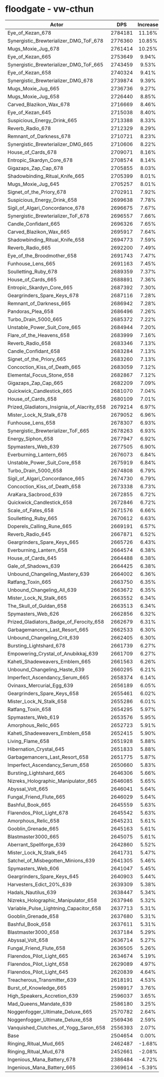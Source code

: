 # floodgate - vw-cthun
| Actor | DPS | Increase |
|---|:---:|:---:|
|Eye_of_Kezan_678|2784181|11.16%|
|Synergistic_Brewterializer_DMG_ToF_678|2776360|10.85%|
|Mugs_Moxie_Jug_678|2761414|10.25%|
|Eye_of_Kezan_665|2753649|9.94%|
|Synergistic_Brewterializer_DMG_ToF_665|2743459|9.53%|
|Eye_of_Kezan_658|2740324|9.41%|
|Synergistic_Brewterializer_DMG_678|2739874|9.39%|
|Mugs_Moxie_Jug_665|2736736|9.27%|
|Mugs_Moxie_Jug_658|2726440|8.85%|
|Carved_Blazikon_Wax_678|2716669|8.46%|
|Eye_of_Kezan_645|2715038|8.40%|
|Suspicious_Energy_Drink_665|2713388|8.33%|
|Reverb_Radio_678|2712329|8.29%|
|Remnant_of_Darkness_678|2710721|8.23%|
|Synergistic_Brewterializer_DMG_665|2710606|8.22%|
|House_of_Cards_678|2709071|8.16%|
|Entropic_Skardyn_Core_678|2708574|8.14%|
|Gigazaps_Zap_Cap_678|2705855|8.03%|
|Shadowbinding_Ritual_Knife_665|2705399|8.01%|
|Mugs_Moxie_Jug_645|2705257|8.01%|
|Signet_of_the_Priory_678|2702911|7.92%|
|Suspicious_Energy_Drink_658|2699638|7.78%|
|Sigil_of_Algari_Concordance_678|2696675|7.67%|
|Synergistic_Brewterializer_ToF_678|2696557|7.66%|
|Candle_Confidant_665|2696326|7.65%|
|Carved_Blazikon_Wax_665|2695917|7.64%|
|Shadowbinding_Ritual_Knife_658|2694773|7.59%|
|Reverb_Radio_665|2692200|7.49%|
|Eye_of_the_Broodmother_658|2691743|7.47%|
|Funhouse_Lens_665|2691163|7.45%|
|Soulletting_Ruby_678|2689359|7.37%|
|House_of_Cards_665|2688891|7.36%|
|Entropic_Skardyn_Core_665|2687392|7.30%|
|Geargrinders_Spare_Keys_678|2687116|7.28%|
|Remnant_of_Darkness_665|2686942|7.28%|
|Pandoras_Plea_658|2686496|7.26%|
|Turbo_Drain_5000_665|2685372|7.22%|
|Unstable_Power_Suit_Core_665|2684944|7.20%|
|Flare_of_the_Heavens_658|2683999|7.16%|
|Reverb_Radio_658|2683346|7.13%|
|Candle_Confidant_658|2683284|7.13%|
|Signet_of_the_Priory_665|2683260|7.13%|
|Concoction_Kiss_of_Death_665|2683059|7.12%|
|Elemental_Focus_Stone_658|2682867|7.12%|
|Gigazaps_Zap_Cap_665|2682209|7.09%|
|Quickwick_Candlestick_665|2681070|7.04%|
|House_of_Cards_658|2680109|7.01%|
|Prized_Gladiators_Insignia_of_Alacrity_658|2679214|6.97%|
|Mister_Lock_N_Stalk_678|2679052|6.96%|
|Funhouse_Lens_658|2678307|6.93%|
|Synergistic_Brewterializer_ToF_665|2678263|6.93%|
|Energy_Siphon_658|2677947|6.92%|
|Spymasters_Web_639|2677505|6.90%|
|Everburning_Lantern_665|2676073|6.84%|
|Unstable_Power_Suit_Core_658|2675919|6.84%|
|Turbo_Drain_5000_658|2674808|6.79%|
|Sigil_of_Algari_Concordance_665|2674730|6.79%|
|Concoction_Kiss_of_Death_658|2673338|6.73%|
|AraKara_Sacbrood_639|2672855|6.72%|
|Quickwick_Candlestick_658|2672846|6.72%|
|Scale_of_Fates_658|2671576|6.66%|
|Soulletting_Ruby_665|2670612|6.63%|
|Doperels_Calling_Rune_665|2669191|6.57%|
|Reverb_Radio_645|2667871|6.52%|
|Geargrinders_Spare_Keys_665|2665726|6.43%|
|Everburning_Lantern_658|2664574|6.38%|
|House_of_Cards_645|2664488|6.38%|
|Gale_of_Shadows_639|2664425|6.38%|
|Unbound_Changeling_Mastery_639|2664002|6.36%|
|Ratfang_Toxin_665|2663750|6.35%|
|Unbound_Changeling_All_639|2663672|6.35%|
|Mister_Lock_N_Stalk_665|2663552|6.34%|
|The_Skull_of_Guldan_658|2663513|6.34%|
|Spymasters_Web_626|2662856|6.32%|
|Prized_Gladiators_Badge_of_Ferocity_658|2662679|6.31%|
|Garbagemancers_Last_Resort_665|2662533|6.30%|
|Unbound_Changeling_Crit_639|2662405|6.30%|
|Bursting_Lightshard_678|2661739|6.27%|
|Empowering_Crystal_of_Anubikkaj_639|2661709|6.27%|
|Kaheti_Shadeweavers_Emblem_665|2661563|6.26%|
|Unbound_Changeling_Haste_639|2660295|6.21%|
|Imperfect_Ascendancy_Serum_665|2658374|6.14%|
|Ovinaxs_Mercurial_Egg_639|2656189|6.05%|
|Geargrinders_Spare_Keys_658|2655461|6.02%|
|Mister_Lock_N_Stalk_658|2655286|6.01%|
|Ratfang_Toxin_658|2654295|5.97%|
|Spymasters_Web_619|2653576|5.95%|
|Amorphous_Relic_665|2652723|5.91%|
|Kaheti_Shadeweavers_Emblem_658|2652415|5.90%|
|Living_Flame_658|2651928|5.88%|
|Hibernation_Crystal_645|2651833|5.88%|
|Garbagemancers_Last_Resort_658|2651775|5.87%|
|Imperfect_Ascendancy_Serum_658|2650660|5.83%|
|Bursting_Lightshard_665|2646306|5.66%|
|Nizreks_Holographic_Manipulator_665|2646085|5.65%|
|Abyssal_Volt_665|2646041|5.64%|
|Fungal_Friend_Flute_665|2646029|5.64%|
|Bashful_Book_665|2645559|5.63%|
|Flarendos_Pilot_Light_678|2645542|5.63%|
|Amorphous_Relic_658|2645231|5.61%|
|Gooblin_Grenade_665|2645163|5.61%|
|Blastmaster3000_665|2645075|5.61%|
|Aberrant_Spellforge_639|2642860|5.52%|
|Mister_Lock_N_Stalk_645|2641731|5.47%|
|Satchel_of_Misbegotten_Minions_639|2641305|5.46%|
|Spymasters_Web_606|2641047|5.45%|
|Geargrinders_Spare_Keys_645|2640903|5.44%|
|Harvesters_Edict_20%_639|2639309|5.38%|
|Hadals_Nautilus_639|2638447|5.34%|
|Nizreks_Holographic_Manipulator_658|2637946|5.32%|
|Variable_Pulse_Lightning_Capacitor_658|2637713|5.31%|
|Gooblin_Grenade_658|2637680|5.31%|
|Bashful_Book_658|2637611|5.31%|
|Blastmaster3000_658|2637184|5.29%|
|Abyssal_Volt_658|2636714|5.27%|
|Fungal_Friend_Flute_658|2636505|5.26%|
|Flarendos_Pilot_Light_665|2634674|5.19%|
|Flarendos_Pilot_Light_658|2629089|4.97%|
|Flarendos_Pilot_Light_645|2620839|4.64%|
|Treacherous_Transmitter_639|2618191|4.53%|
|Burst_of_Knowledge_665|2598917|3.76%|
|High_Speakers_Accretion_639|2596037|3.65%|
|Mad_Queens_Mandate_639|2586180|3.25%|
|Noggenfogger_Ultimate_Deluxe_665|2570782|2.64%|
|Noggenfogger_Ultimate_Deluxe_658|2569436|2.59%|
|Vanquished_Clutches_of_Yogg_Saron_658|2556393|2.07%|
|Base|2504654|0.00%|
|Ringing_Ritual_Mud_665|2462487|-1.68%|
|Ringing_Ritual_Mud_678|2452661|-2.08%|
|Ingenious_Mana_Battery_678|2386484|-4.72%|
|Ingenious_Mana_Battery_665|2369614|-5.39%|
